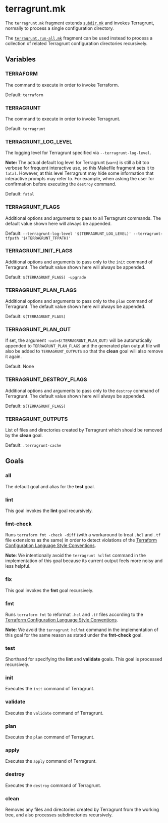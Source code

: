 # terragrunt.mk

The `terragrunt.mk` fragment extends [`subdir.mk`](subdir.md) and invokes
Terragrunt, normally to process a single configuration directory.

The [`terragrunt.run-all.mk`](terragrunt.run-all.md)
fragment can be used instead to process a collection of related Terragrunt
configuration directories recursively.

## Variables

### TERRAFORM

The command to execute in order to invoke Terraform.

Default: `terraform`

### TERRAGRUNT

The command to execute in order to invoke Terragrunt.

Default: `terragrunt`

### TERRAGRUNT_LOG_LEVEL

The logging level for Terragrunt specified via `--terragrunt-log-level`.

**Note:** The actual default log level for Terragrunt (`warn`) is still a bit
too verbose for frequent interactive use, so this Makefile fragment sets it
to `fatal`. However, at this level Terragrunt may hide some information that
interactive prompts may refer to. For example, when asking the user for
confirmation before executing the `destroy` command.

Default: `fatal`

### TERRAGRUNT_FLAGS

Additional options and arguments to pass to all Terragrunt commands. The default
value shown here will always be appended.

Default: `--terragrunt-log-level '$(TERRAGRUNT_LOG_LEVEL)' --terragrunt-tfpath '$(TERRAGRUNT_TFPATH)'`

### TERRAGRUNT_INIT_FLAGS

Additional options and arguments to pass only to the `init` command of
Terragrunt. The default value shown here will always be appended.

Default: `$(TERRAGRUNT_FLAGS) -upgrade`

### TERRAGRUNT_PLAN_FLAGS

Additional options and arguments to pass only to the `plan` command of
Terragrunt. The default value shown here will always be appended.

Default: `$(TERRAGRUNT_FLAGS)`

### TERRAGRUNT_PLAN_OUT

If set, the argument `-out=$(TERRAGRUNT_PLAN_OUT)` will be automatically
appended to `TERRAGRUNT_PLAN_FLAGS` and the generated plan output file will
also be added to `TERRAGRUNT_OUTPUTS` so that the **clean** goal will also
remove it again.

Default: None

### TERRAGRUNT_DESTROY_FLAGS

Additional options and arguments to pass only to the `destroy` command of
Terragrunt. The default value shown here will always be appended.

Default: `$(TERRAGRUNT_FLAGS)`

### TERRAGRUNT_OUTPUTS

List of files and directories created by Terragrunt which should be removed by
the **clean** goal.

Default: `.terragrunt-cache`

## Goals

### all

The default goal and alias for the **test** goal.

### lint

This goal invokes the **lint** goal recursively.

### fmt-check

Runs `terraform fmt -check -diff` (with a workaround to treat `.hcl` and `.tf`
file extensions as the same) in order to detect violations of the
[Terraform Configuration Language Style Conventions][canonical-style].

[canonical-style]: https://www.terraform.io/docs/language/syntax/style.html

**Note**: We intentionally avoid the `terragrunt hclfmt` command in the
implementation of this goal because its current output feels more noisy and
less helpful.

### fix

This goal invokes the **fmt** goal recursively.

### fmt

Runs `terraform fmt` to reformat `.hcl` and `.tf` files according to
the [Terraform Configuration Language Style Conventions][canonical-style].

**Note**: We avoid the `terragrunt hclfmt` command in the implementation of
this goal for the same reason as stated under the **fmt-check** goal.

### test

Shorthand for specifying the **lint** and **validate** goals. This goal is
processed recursively.

### init

Executes the `init` command of Terragrunt.

### validate

Executes the `validate` command of Terragrunt.

### plan

Executes the `plan` command of Terragrunt.

### apply

Executes the `apply` command of Terragrunt.

### destroy

Executes the `destroy` command of Terragrunt.

### clean

Removes any files and directories created by Terragrunt from the working tree,
and also processes subdirectories recursively.
